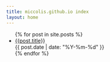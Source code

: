 ```yaml
---
title: miccolis.github.io index
layout: home
---
```

<ul>
    {% for post in site.posts %}
        <li class="content">
            <div class="is-size-5">
                <a href="{{ post.url }}">{{post.title}}</a>
            </div>
            <div class="is-size-6 has-text-grey">{{ post.date | date: "%Y-%m-%d" }}</div>
        </li>
    {% endfor %}
</ul>
